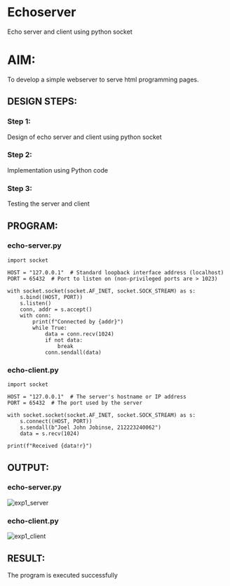 # Echoserver
Echo server and client using python socket

# AIM:

To develop a simple webserver to serve html programming pages.

## DESIGN STEPS:

### Step 1:

Design of echo server and client using python socket

### Step 2:

Implementation using Python code

### Step 3:

Testing the server and client 

## PROGRAM:
### echo-server.py
```
import socket

HOST = "127.0.0.1"  # Standard loopback interface address (localhost)
PORT = 65432  # Port to listen on (non-privileged ports are > 1023)

with socket.socket(socket.AF_INET, socket.SOCK_STREAM) as s:
    s.bind((HOST, PORT))
    s.listen()
    conn, addr = s.accept()
    with conn:
        print(f"Connected by {addr}")
        while True:
            data = conn.recv(1024)
            if not data:
                break
            conn.sendall(data)
```
### echo-client.py
```
import socket

HOST = "127.0.0.1"  # The server's hostname or IP address
PORT = 65432  # The port used by the server

with socket.socket(socket.AF_INET, socket.SOCK_STREAM) as s:
    s.connect((HOST, PORT))
    s.sendall(b"Joel John Jobinse, 212223240062")
    data = s.recv(1024)

print(f"Received {data!r}")
```
## OUTPUT:
### echo-server.py
![exp1_server](https://github.com/user-attachments/assets/37ebbb0b-dc0f-47a5-912a-213378287e4b)

### echo-client.py
![exp1_client](https://github.com/user-attachments/assets/25ed9dd0-3315-4b90-9236-d560a417efd4)

## RESULT:
The program is executed successfully
